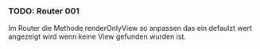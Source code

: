 ### TODO: Router 001
Im Router die Methode renderOnlyView so anpassen das ein defaulzt wert angezeigt wird wenn keine View gefunden wurden ist. 